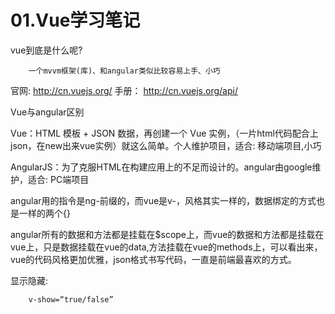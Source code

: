# 01.Vue学习笔记

vue到底是什么呢?

		一个mvvm框架(库)、和angular类似比较容易上手、小巧
官网: http://cn.vuejs.org/       手册： http://cn.vuejs.org/api/	

Vue与angular区别

Vue：HTML 模板 + JSON 数据，再创建一个 Vue 实例，（一片html代码配合上json，在new出来vue实例）就这么简单。个人维护项目，适合: 移动端项目,小巧

AngularJS：为了克服HTML在构建应用上的不足而设计的。angular由google维护，适合: PC端项目
​		

angular用的指令是ng-前缀的，而vue是v-，风格其实一样的，数据绑定的方式也是一样的两个{}

angular所有的数据和方法都是挂载在$scope上，而vue的数据和方法都是挂载在vue上，只是数据挂载在vue的data,方法挂载在vue的methods上，可以看出来，vue的代码风格更加优雅，json格式书写代码，一直是前端最喜欢的方式。



显示隐藏:

		v-show=“true/false”





